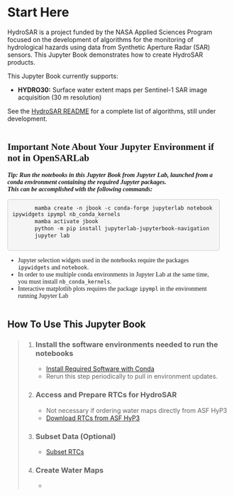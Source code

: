 # Start Here

HydroSAR is a project funded by the NASA Applied Sciences Program focused on the development of algorithms for the monitoring of hydrological hazards using data from Synthetic Aperture Radar (SAR) sensors. This Jupyter Book demonstrates how to create HydroSAR products. 

This Jupyter Book currently supports:
- **HYDRO30:** Surface water extent maps per Sentinel-1 SAR image acquisition (30 m resolution)

See the [HydroSAR README](../../../README.md) for a complete list of algorithms, still under development.


<div class="alert alert-success" style="display: flex; align-items: center; font-family: 'Times New Roman', Times, serif; background-color: 'rgba(200,0,0,0.2)'">
  <div style="width: 95%;">
    <h2><b>Important Note About Your Jupyter Environment if not in OpenSARLab</b></h2>
    <b><i>Tip: Run the notebooks in this Jupyter Book from Jupyter Lab, launched from a conda environment containing the required Jupyter packages. 
        <br/>
        This can be accomplished with the following commands:</i></b>
    <pre style="background-color: #f5f5f5; padding: 10px; border-radius: 5px; border: 1px solid #ccc; overflow: auto;">
      <code>mamba create -n jbook -c conda-forge jupyterlab notebook ipywidgets ipympl nb_conda_kernels</code>
      <code>mamba activate jbook</code>
      <code>python -m pip install jupyterlab-jupyterbook-navigation</code>
      <code>jupyter lab</code>
    </pre>
    <ul>
        <li>Jupyter selection widgets used in the notebooks require the packages <code>ipywidgets</code> and <code>notebook</code>.</li>
        <li>In order to use multiple conda environments in Jupyter Lab at the same time, you must install <code>nb_conda_kernels</code>.</li>
        <li>Interactive matplotlib plots requires the package <code>ipympl</code> in the environment running Jupyter Lab</li>
    </ul>
  </div>
</div>

## How To Use This Jupyter Book

>1. ### Install the software environments needed to run the notebooks
>
>    - [Install Required Software with Conda](Software_Environments.ipynb)
>    - Rerun this step periodically to pull in environment updates.
>
>1. ### Access and Prepare RTCs for HydroSAR
>
>    - Not necessary if ordering water maps directly from ASF HyP3
>    - [Download RTCs from ASF HyP3](Prepare_HydroSAR_RTC_Stack.ipynb)
>  
>1. ### Subset Data (Optional)
>
>    - [Subset RTCs](Subset_HydroSAR_Stack.ipynb)
>  
>1. ### Create Water Maps
>
>    - 
